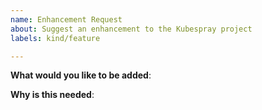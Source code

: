 ```yaml
---
name: Enhancement Request
about: Suggest an enhancement to the Kubespray project
labels: kind/feature

---
```

<!-- Please only use this template for submitting enhancement requests -->

**What would you like to be added**:

**Why is this needed**:
